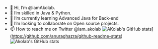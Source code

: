 - 👋 Hi, I’m @iamAkolab.
- 👀 I’m skilled in Java & Python.
- 🌱 I’m currently learning Advanced Java for Back-end
- 💞️ I’m looking to collaborate on Open source projects.
- 📫 How to reach me on Twitter @iam_akolab
![AKolab's GitHub stats](https://github-readme-stats.vercel.app/api?username=iamAkolab)](https://github.com/anuraghazra/github-readme-stats)
![Akolab's GitHub stats](https://github-readme-stats.vercel.app/api?username=iamAkolab&show_icons=true&theme=radical)

<!---
iamAkolab/iamAkolab is a ✨ special ✨ repository because its `README.md` (this file) appears on your GitHub profile.
You can click the Preview link to take a look at your changes.
--->
